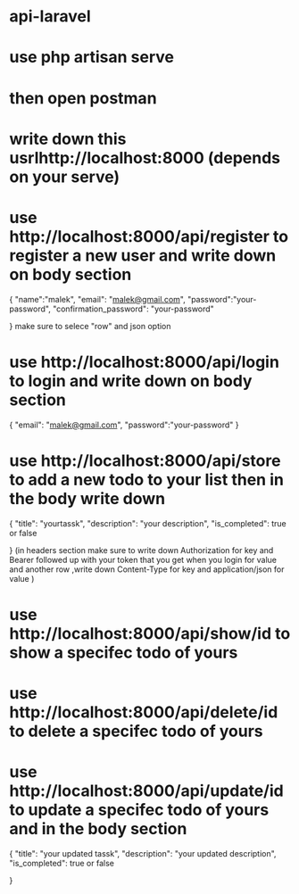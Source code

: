 # api-laravel
# use php artisan serve 
# then open postman 
# write down this usrlhttp://localhost:8000 (depends on your serve)
# use http://localhost:8000/api/register to register a new user and write down on body section
{
    "name":"malek",
    "email": "malek@gmail.com",
    "password":"your-password",
    "confirmation_password": "your-password"

}
make sure to selece "row" and json option

# use http://localhost:8000/api/login to login and write down on body section
{
    "email": "malek@gmail.com",
    "password":"your-password"
}
# use http://localhost:8000/api/store to add a new todo to your list then in the body write down
{
    "title": "yourtassk",
    "description": "your description",
    "is_completed": true or false

}
(in headers section make sure to write down Authorization for key and Bearer followed up with your token that you get when you login for value
and another row ,write down Content-Type for key and application/json for value
)
# use http://localhost:8000/api/show/id to show a specifec todo of yours 
# use http://localhost:8000/api/delete/id to delete  a specifec todo of yours 
# use http://localhost:8000/api/update/id to update a specifec todo of yours and in the body section 

{
    "title": "your updated tassk",
    "description": "your updated description",
    "is_completed": true or false

}

